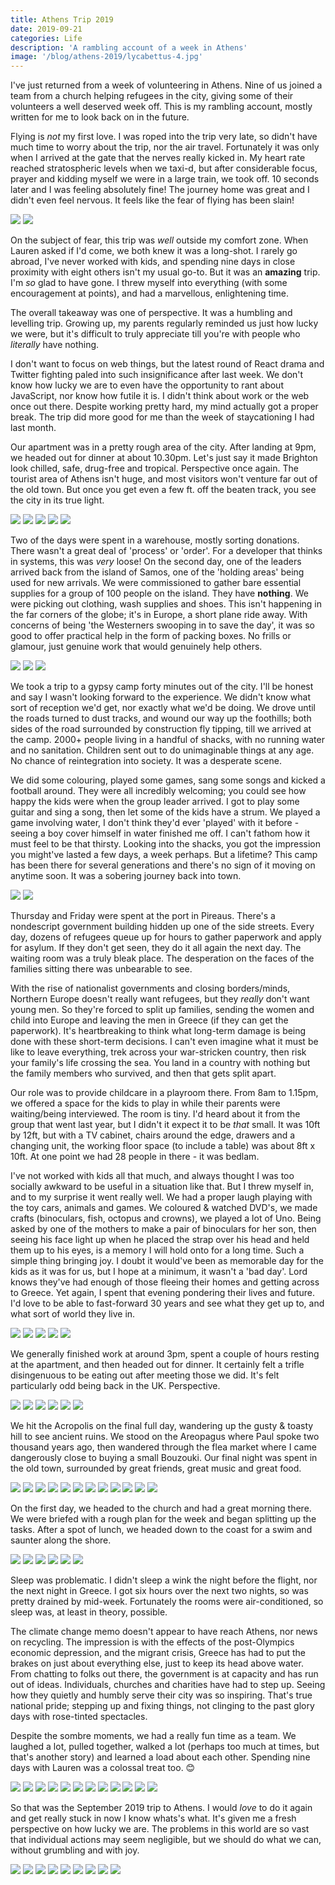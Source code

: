 ```yaml
---
title: Athens Trip 2019
date: 2019-09-21
categories: Life
description: 'A rambling account of a week in Athens'
image: '/blog/athens-2019/lycabettus-4.jpg'
---
```


I've just returned from a week of volunteering in Athens. Nine of us joined a team from a church helping refugees in the city, giving some of their volunteers a well deserved week off. This is my rambling account, mostly written for me to look back on in the future.

Flying is _not_ my first love. I was roped into the trip very late, so didn't have much time to worry about the trip, nor the air travel. Fortunately it was only when I arrived at the gate that the nerves really kicked in. My heart rate reached stratospheric levels when we taxi-d, but after considerable focus, prayer and kidding myself we were in a large train, we took off. 10 seconds later and I was feeling absolutely fine! The journey home was great and I didn't even feel nervous. It feels like the fear of flying has been slain!

![](/blog/athens-2019/flight-1.jpg)
![](/blog/athens-2019/flight-2.jpg)

On the subject of fear, this trip was _well_ outside my comfort zone. When Lauren asked if I'd come, we both knew it was a long-shot. I rarely go abroad, I've never worked with kids, and spending nine days in close proximity with eight others isn't my usual go-to. But it was an **amazing** trip. I'm _so_ glad to have gone. I threw myself into everything (with some encouragement at points), and had a marvellous, enlightening time.

The overall takeaway was one of perspective. It was a humbling and levelling trip. Growing up, my parents regularly reminded us just how lucky we were, but it's difficult to truly appreciate till you're with people who _literally_ have nothing.

I don't want to focus on web things, but the latest round of React drama and Twitter fighting paled into such insignificance after last week. We don't know how lucky we are to even have the opportunity to rant about JavaScript, nor know how futile it is. I didn't think about work or the web once out there. Despite working pretty hard, my mind actually got a proper break. The trip did more good for me than the week of staycationing I had last month.

Our apartment was in a pretty rough area of the city. After landing at 9pm, we headed out for dinner at about 10.30pm. Let's just say it made Brighton look chilled, safe, drug-free and tropical. Perspective once again. The tourist area of Athens isn't huge, and most visitors won't venture far out of the old town. But once you get even a few ft. off the beaten track, you see the city in its true light.

![](/blog/athens-2019/apartment-1.jpg)
![](/blog/athens-2019/apartment-2.jpg)
![](/blog/athens-2019/apartment-3.jpg)
![](/blog/athens-2019/apartment-4.jpg)
![](/blog/athens-2019/apartment-5.jpg)

Two of the days were spent in a warehouse, mostly sorting donations. There wasn't a great deal of 'process' or 'order'. For a developer that thinks in systems, this was _very_ loose! On the second day, one of the leaders arrived back from the island of Samos, one of the 'holding areas' being used for new arrivals. We were commissioned to gather bare essential supplies for a group of 100 people on the island. They have **nothing**. We were picking out clothing, wash supplies and shoes. This isn't happening in the far corners of the globe; it's in Europe, a short plane ride away. With concerns of being 'the Westerners swooping in to save the day', it was so good to offer practical help in the form of packing boxes. No frills or glamour, just genuine work that would genuinely help others.

![](/blog/athens-2019/group-18.jpg)
![](/blog/athens-2019/group-17.jpg)
![](/blog/athens-2019/group-11.jpg)

We took a trip to a gypsy camp forty minutes out of the city. I'll be honest and say I wasn't looking forward to the experience. We didn't know what sort of reception we'd get, nor exactly what we'd be doing. We drove until the roads turned to dust tracks, and wound our way up the foothills; both sides of the road surrounded by construction fly tipping, till we arrived at the camp. 2000+ people living in a handful of shacks, with no running water and no sanitation. Children sent out to do unimaginable things at any age. No chance of reintegration into society. It was a desperate scene.

We did some colouring, played some games, sang some songs and kicked a football around. They were all incredibly welcoming; you could see how happy the kids were when the group leader arrived. I got to play some guitar and sing a song, then let some of the kids have a strum. We played a game involving water, I don't think they'd ever 'played' with it before - seeing a boy cover himself in water finished me off. I can't fathom how it must feel to be that thirsty. Looking into the shacks, you got the impression you might've lasted a few days, a week perhaps. But a lifetime? This camp has been there for several generations and there's no sign of it moving on anytime soon. It was a sobering journey back into town.

![](/blog/athens-2019/camp-1.jpg)
![](/blog/athens-2019/camp-2.jpg)

Thursday and Friday were spent at the port in Pireaus. There's a nondescript government building hidden up one of the side streets. Every day, dozens of refugees queue up for hours to gather paperwork and apply for asylum. If they don't get seen, they do it all again the next day. The waiting room was a truly bleak place. The desperation on the faces of the families sitting there was unbearable to see.

With the rise of nationalist governments and closing borders/minds, Northern Europe doesn't really want refugees, but they _really_ don't want young men. So they're forced to split up families, sending the women and child into Europe and leaving the men in Greece (if they can get the paperwork). It's heartbreaking to think what long-term damage is being done with these short-term decisions. I can't even imagine what it must be like to leave everything, trek across your war-stricken country, then risk your family's life crossing the sea. You land in a country with nothing but the family members who survived, and then that gets split apart.

Our role was to provide childcare in a playroom there. From 8am to 1.15pm, we offered a space for the kids to play in while their parents were waiting/being interviewed. The room is tiny. I'd heard about it from the group that went last year, but I didn't it expect it to be _that_ small. It was 10ft by 12ft, but with a TV cabinet, chairs around the edge, drawers and a changing unit, the working floor space (to include a table) was about 8ft x 10ft. At one point we had 28 people in there - it was bedlam.

I've not worked with kids all that much, and always thought I was too socially awkward to be useful in a situation like that. But I threw myself in, and to my surprise it went really well. We had a proper laugh playing with the toy cars, animals and games. We coloured & watched DVD's, we made crafts (binoculars, fish, octopus and crowns), we played a lot of Uno. Being asked by one of the mothers to make a pair of binoculars for her son, then seeing his face light up when he placed the strap over his head and held them up to his eyes, is a memory I will hold onto for a long time. Such a simple thing bringing joy. I doubt it would've been as memorable day for the kids as it was for us, but I hope at a minimum, it wasn't a 'bad day'. Lord knows they've had enough of those fleeing their homes and getting across to Greece. Yet again, I spent that evening pondering their lives and future. I'd love to be able to fast-forward 30 years and see what they get up to, and what sort of world they live in.

![](/blog/athens-2019/port-1.jpg)
![](/blog/athens-2019/port-2.jpg)
![](/blog/athens-2019/port-3.jpg)
![](/blog/athens-2019/port-4.jpg)
![](/blog/athens-2019/port-5.jpg)

We generally finished work at around 3pm, spent a couple of hours resting at the apartment, and then headed out for dinner. It certainly felt a trifle disingenuous to be eating out after meeting those we did. It's felt particularly odd being back in the UK. Perspective.

![](/blog/athens-2019/group-14.jpg)
![](/blog/athens-2019/harbour-2.jpg)
![](/blog/athens-2019/ano-1.jpg)
![](/blog/athens-2019/ano-2.jpg)
![](/blog/athens-2019/ano-3.jpg)
![](/blog/athens-2019/ano-4.jpg)

We hit the Acropolis on the final full day, wandering up the gusty & toasty hill to see ancient ruins. We stood on the Areopagus where Paul spoke two thousand years ago, then wandered through the flea market where I came dangerously close to buying a small Bouzouki. Our final night was spent in the old town, surrounded by great friends, great music and great food.

![](/blog/athens-2019/acropolis-5.jpg)
![](/blog/athens-2019/acropolis-4.jpg)
![](/blog/athens-2019/acropolis-6.jpg)
![](/blog/athens-2019/acropolis-7.jpg)
![](/blog/athens-2019/acropolis-8.jpg)
![](/blog/athens-2019/acropolis-9.jpg)
![](/blog/athens-2019/acropolis-10.jpg)
![](/blog/athens-2019/acropolis-11.jpg)
![](/blog/athens-2019/acropolis-16.jpg)
![](/blog/athens-2019/acropolis-17.jpg)
![](/blog/athens-2019/acropolis-18.jpg)
![](/blog/athens-2019/acropolis-19.jpg)

On the first day, we headed to the church and had a great morning there. We were briefed with a rough plan for the week and began splitting up the tasks. After a spot of lunch, we headed down to the coast for a swim and saunter along the shore.

![](/blog/athens-2019/sea-1.jpg)
![](/blog/athens-2019/sea-2.jpg)
![](/blog/athens-2019/sea-3.jpg)
![](/blog/athens-2019/sea-4.jpg)
![](/blog/athens-2019/sea-5.jpg)
![](/blog/athens-2019/sea-6.jpg)

Sleep was problematic. I didn't sleep a wink the night before the flight, nor the next night in Greece. I got six hours over the next two nights, so was pretty drained by mid-week. Fortunately the rooms were air-conditioned, so sleep was, at least in theory, possible.

The climate change memo doesn't appear to have reach Athens, nor news on recycling. The impression is with the effects of the post-Olympics economic depression, and the migrant crisis, Greece has had to put the brakes on just about everything else, just to keep its head above water. From chatting to folks out there, the government is at capacity and has run out of ideas. Individuals, churches and charities have had to step up. Seeing how they quietly and humbly serve their city was so inspiring. That's true national pride; stepping up and fixing things, not clinging to the past glory days with rose-tinted spectacles.

Despite the sombre moments, we had a really fun time as a team. We laughed a lot, pulled together, walked a lot (perhaps too much at times, but that's another story) and learned a load about each other. Spending nine days with Lauren was a colossal treat too. 😊

![](/blog/athens-2019/group-1.jpg)
![](/blog/athens-2019/group-2.jpg)
![](/blog/athens-2019/group-3.jpg)
![](/blog/athens-2019/group-4.jpg)
![](/blog/athens-2019/group-5.jpg)
![](/blog/athens-2019/group-6.jpg)
![](/blog/athens-2019/group-7.jpg)
![](/blog/athens-2019/group-8.jpg)
![](/blog/athens-2019/group-9.jpg)
![](/blog/athens-2019/group-13.jpg)
![](/blog/athens-2019/group-15.jpg)
![](/blog/athens-2019/group-16.jpg)

So that was the September 2019 trip to Athens. I would _love_ to do it again and get really stuck in now I know whats's what. It's given me a fresh perspective on how lucky we are. The problems in this world are so vast that individual actions may seem negligible, but we should do what we can, without grumbling and with joy.

![](/blog/athens-2019/group-12.jpg)
![](/blog/athens-2019/lycabettus-1.jpg)
![](/blog/athens-2019/lauren-1.jpg)
![](/blog/athens-2019/lycabettus-2.jpg)
![](/blog/athens-2019/lauren-and-I-1.jpg)
![](/blog/athens-2019/lycabettus-3.jpg)
![](/blog/athens-2019/lauren-and-I-2.jpg)
![](/blog/athens-2019/lycabettus-4.jpg)
![](/blog/athens-2019/lauren-and-I-3.jpg)
